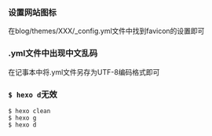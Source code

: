 ### 设置网站图标

在blog/themes/XXX/_config.yml文件中找到favicon的设置即可

### .yml文件中出现中文乱码

在记事本中将.yml文件另存为UTF-8编码格式即可

### `$ hexo d`无效

```
$ hexo clean
$ hexo g
$ hexo d
```

